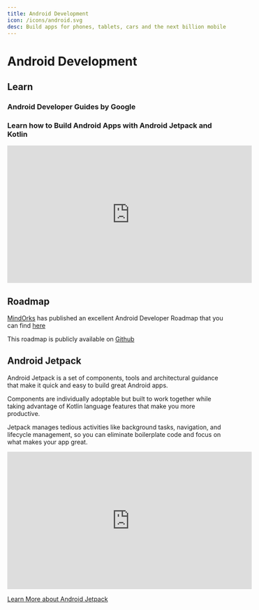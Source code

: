 ```yaml
---
title: Android Development
icon: /icons/android.svg
desc: Build apps for phones, tablets, cars and the next billion mobile users on Android!
---
```


# Android Development

## Learn

### Android Developer Guides by Google

<grid-1-x-2 link="https://developer.android.com/guide" button="Start Learning" img-Src="https://storage.googleapis.com/gweb-uniblog-publish-prod/images/Android_symbol_green_2.max-1500x1500.png" desc="Google offers documentation, codelabs, courses, and online traning to help you build on the Android platform!"></grid-1-x-2>

### Learn how to Build Android Apps with Android Jetpack and Kotlin

<iframe width="560" height="315" src="https://www.youtube.com/embed/0JUgBBynPdU" frameborder="0" allow="accelerometer; autoplay; encrypted-media; gyroscope; picture-in-picture" allowfullscreen></iframe>

## Roadmap

[MindOrks](https://mindorks.com/) has published an excellent Android Developer Roadmap that you can find [here](https://raw.githubusercontent.com/MindorksOpenSource/android-developer-roadmap/master/images/android_developer_roadmap.png)

This roadmap is publicly available on [Github](https://github.com/MindorksOpenSource/android-developer-roadmap)

## Android Jetpack

Android Jetpack is a set of components, tools and architectural guidance that make it quick and easy to build great Android apps.

Components are individually adoptable but built to work together while taking advantage of Kotlin language features that make you more productive.

Jetpack manages tedious activities like background tasks, navigation, and lifecycle management, so you can eliminate boilerplate code and focus on what makes your app great.

<iframe width="560" height="315" src="https://www.youtube.com/embed/videoseries?list=PLWz5rJ2EKKc9mxIBd0DRw9gwXuQshgmn2" frameborder="0" allow="accelerometer; autoplay; encrypted-media; gyroscope; picture-in-picture" allowfullscreen></iframe>

[Learn More about Android Jetpack](https://developer.android.com/jetpack)
